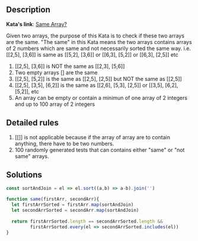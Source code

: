## Description

**Kata's link**: [Same Array?](https://www.codewars.com/kata/558c04ecda7fb8f48b000075)

Given two arrays, the purpose of this Kata is to check if these two arrays are the same. "The same" in this Kata means the two arrays contains arrays of 2 numbers which are same and not necessarily sorted the same way. i.e. [[2,5], [3,6]] is same as [[5,2], [3,6]] or [[6,3], [5,2]] or [[6,3], [2,5]] etc

1. [[2,5], [3,6]] is NOT the same as [[2,3], [5,6]]
2. Two empty arrays [] are the same
3. [[2,5], [5,2]] is the same as [[2,5], [2,5]] but NOT the same as [[2,5]]
4. [[2,5], [3,5], [6,2]] is the same as [[2,6], [5,3], [2,5]] or [[3,5], [6,2], [5,2]], etc
5. An array can be empty or contain a minimun of one array of 2 integers and up to 100 array of 2 integers


## Detailed rules

1. [[]] is not applicable because if the array of array are to contain anything, there have to be two numbers.
2. 100 randomly generated tests that can contains either "same" or "not same" arrays.


## Solutions

```js
const sortAndJoin = el => el.sort((a,b) => a-b).join('')

function same(firstArr, secondArr){
  let firstArrSorted = firstArr.map(sortAndJoin)
  let secondArrSorted = secondArr.map(sortAndJoin)
  
  return firstArrSorted.length == secondArrSorted.length && 
         firstArrSorted.every(el => secondArrSorted.includes(el))
}
```




